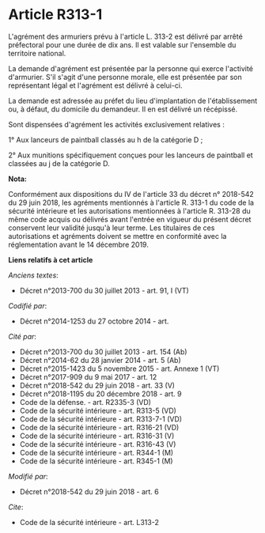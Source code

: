 # Article R313-1

L'agrément des armuriers prévu à l'article L. 313-2 est délivré par arrêté préfectoral pour une durée de dix ans. Il est
valable sur l'ensemble du territoire national.

La demande d'agrément est présentée par la personne qui exerce l'activité d'armurier. S'il s'agit d'une personne morale, elle
est présentée par son représentant légal et l'agrément est délivré à celui-ci.

La demande est adressée au préfet du lieu d'implantation de l'établissement ou, à défaut, du domicile du demandeur. Il en est
délivré un récépissé.

Sont dispensées d'agrément les activités exclusivement relatives :

1° Aux lanceurs de paintball classés au h de la catégorie D ;

2° Aux munitions spécifiquement conçues pour les lanceurs de paintball et classées au j de la catégorie D.

**Nota:**

Conformément aux dispositions du IV de l'article 33 du décret n° 2018-542 du 29 juin 2018, les agréments mentionnés à
l'article R. 313-1 du code de la sécurité intérieure et les autorisations mentionnées à l'article R. 313-28 du même code
acquis ou délivrés avant l'entrée en vigueur du présent décret conservent leur validité jusqu'à leur terme. Les titulaires de
ces autorisations et agréments doivent se mettre en conformité avec la réglementation avant le 14 décembre 2019.

**Liens relatifs à cet article**

_Anciens textes_:

  - Décret n°2013-700 du 30 juillet 2013 - art. 91, I (VT)

_Codifié par_:

  - Décret n°2014-1253 du 27 octobre 2014 - art.

_Cité par_:

  - Décret n°2013-700 du 30 juillet 2013 - art. 154 (Ab)
  - Décret n°2014-62 du 28 janvier 2014 - art. 5 (Ab)
  - Décret n°2015-1423 du 5 novembre 2015 - art. Annexe 1 (VT)
  - Décret n°2017-909 du 9 mai 2017 - art. 12
  - Décret n°2018-542 du 29 juin 2018 - art. 33 (V)
  - Décret n°2018-1195 du 20 décembre 2018 - art. 9
  - Code de la défense. - art. R2335-3 (VD)
  - Code de la sécurité intérieure - art. R313-5 (VD)
  - Code de la sécurité intérieure - art. R313-7-1 (VD)
  - Code de la sécurité intérieure - art. R316-21 (VD)
  - Code de la sécurité intérieure - art. R316-31 (V)
  - Code de la sécurité intérieure - art. R316-43 (V)
  - Code de la sécurité intérieure - art. R344-1 (M)
  - Code de la sécurité intérieure - art. R345-1 (M)

_Modifié par_:

  - Décret n°2018-542 du 29 juin 2018 - art. 6

_Cite_:

  - Code de la sécurité intérieure - art. L313-2
